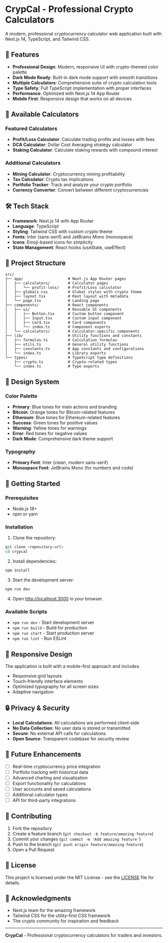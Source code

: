 # CrypCal - Professional Crypto Calculators

A modern, professional cryptocurrency calculator web application built with Next.js 14, TypeScript, and Tailwind CSS.

## 🚀 Features

- **Professional Design**: Modern, responsive UI with crypto-themed color palette
- **Dark Mode Ready**: Built-in dark mode support with smooth transitions
- **Multiple Calculators**: Comprehensive suite of crypto calculation tools
- **Type Safety**: Full TypeScript implementation with proper interfaces
- **Performance**: Optimized with Next.js 14 App Router
- **Mobile First**: Responsive design that works on all devices

## 🧮 Available Calculators

### Featured Calculators
- **Profit/Loss Calculator**: Calculate trading profits and losses with fees
- **DCA Calculator**: Dollar Cost Averaging strategy calculator
- **Staking Calculator**: Calculate staking rewards with compound interest

### Additional Calculators
- **Mining Calculator**: Cryptocurrency mining profitability
- **Tax Calculator**: Crypto tax implications
- **Portfolio Tracker**: Track and analyze your crypto portfolio
- **Currency Converter**: Convert between different cryptocurrencies

## 🛠️ Tech Stack

- **Framework**: Next.js 14 with App Router
- **Language**: TypeScript
- **Styling**: Tailwind CSS with custom crypto theme
- **Fonts**: Inter (sans-serif) and JetBrains Mono (monospace)
- **Icons**: Emoji-based icons for simplicity
- **State Management**: React hooks (useState, useEffect)

## 📁 Project Structure

```
src/
├── app/                    # Next.js App Router pages
│   ├── calculators/        # Calculator pages
│   │   └── profit-loss/    # Profit/Loss calculator
│   ├── globals.css         # Global styles with crypto theme
│   ├── layout.tsx          # Root layout with metadata
│   └── page.tsx            # Landing page
├── components/             # React components
│   ├── ui/                 # Reusable UI components
│   │   ├── Button.tsx      # Custom button component
│   │   ├── Input.tsx       # Custom input component
│   │   ├── Card.tsx        # Card components
│   │   └── index.ts        # Component exports
│   └── calculators/        # Calculator-specific components
├── lib/                    # Utility functions and constants
│   ├── formulas.ts         # Calculation formulas
│   ├── utils.ts            # General utility functions
│   ├── constants.ts        # App constants and configurations
│   └── index.ts            # Library exports
└── types/                  # TypeScript type definitions
    ├── crypto.ts           # Crypto-related types
    └── index.ts            # Type exports
```

## 🎨 Design System

### Color Palette
- **Primary**: Blue tones for main actions and branding
- **Bitcoin**: Orange tones for Bitcoin-related features
- **Ethereum**: Blue tones for Ethereum-related features
- **Success**: Green tones for positive values
- **Warning**: Yellow tones for warnings
- **Error**: Red tones for negative values
- **Dark Mode**: Comprehensive dark theme support

### Typography
- **Primary Font**: Inter (clean, modern sans-serif)
- **Monospace Font**: JetBrains Mono (for numbers and code)

## 🚀 Getting Started

### Prerequisites
- Node.js 18+ 
- npm or yarn

### Installation

1. Clone the repository:
```bash
git clone <repository-url>
cd crypcal
```

2. Install dependencies:
```bash
npm install
```

3. Start the development server:
```bash
npm run dev
```

4. Open [http://localhost:3000](http://localhost:3000) in your browser.

### Available Scripts

- `npm run dev` - Start development server
- `npm run build` - Build for production
- `npm run start` - Start production server
- `npm run lint` - Run ESLint

## 📱 Responsive Design

The application is built with a mobile-first approach and includes:
- Responsive grid layouts
- Touch-friendly interface elements
- Optimized typography for all screen sizes
- Adaptive navigation

## 🔒 Privacy & Security

- **Local Calculations**: All calculations are performed client-side
- **No Data Collection**: No user data is stored or transmitted
- **Secure**: No external API calls for calculations
- **Open Source**: Transparent codebase for security review

## 🎯 Future Enhancements

- [ ] Real-time cryptocurrency price integration
- [ ] Portfolio tracking with historical data
- [ ] Advanced charting and visualization
- [ ] Export functionality for calculations
- [ ] User accounts and saved calculations
- [ ] Additional calculator types
- [ ] API for third-party integrations

## 🤝 Contributing

1. Fork the repository
2. Create a feature branch (`git checkout -b feature/amazing-feature`)
3. Commit your changes (`git commit -m 'Add amazing feature'`)
4. Push to the branch (`git push origin feature/amazing-feature`)
5. Open a Pull Request

## 📄 License

This project is licensed under the MIT License - see the [LICENSE](LICENSE) file for details.

## 🙏 Acknowledgments

- Next.js team for the amazing framework
- Tailwind CSS for the utility-first CSS framework
- The crypto community for inspiration and feedback

---

**CrypCal** - Professional cryptocurrency calculators for traders and investors.